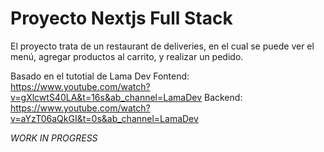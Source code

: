 # Proyecto Nextjs Full Stack
El proyecto trata de un restaurant de deliveries, en el cual se puede ver el menú, agregar productos al carrito, y realizar un pedido. 

Basado en el tutotial de Lama Dev
Fontend: https://www.youtube.com/watch?v=gXlcwtS40LA&t=16s&ab_channel=LamaDev
Backend: https://www.youtube.com/watch?v=aYzT06aQkGI&t=0s&ab_channel=LamaDev

_WORK IN PROGRESS_